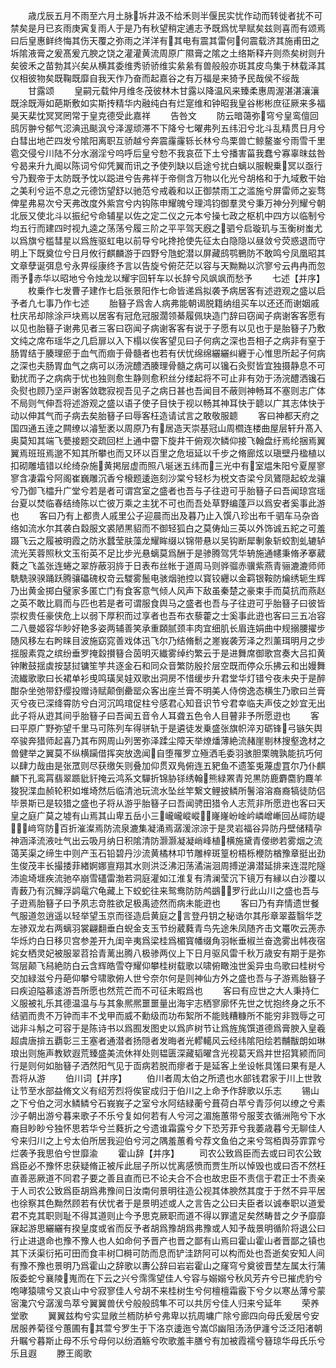 <!-- { "loadSidebar": true } -->
　　歳戊辰五月不雨至六月土脉坼井汲不给禾则半偃民实忧作动而转徙者扰不可禁矣是月已亥雨庚寅复雨人于是乃有秋望稍定逋志予既爲忧旱赋矣兹则喜而有颂焉曰后皇惠鲜终悔其伤天覆之弥雨之洋洋有其电有震其雷何何震载济其施甫田之坼隂液膏之爰髙爰亢腴之饶之灌灌黄流周原广隰膏之隂之土络斯释卉则烝矣树则升矣彼禾之苗勃其兴矣从横其委维秀骄骄维实絫絫有兽般般亦斑其皮鸟集于林载泽其仪相彼物矣既鞠既靡自我天作乃奋而起嘉谷之有万福是来猗予民哉侯不绥哉
　　甘露颂
　　皇嗣元载仲月维冬茂彼林木甘露以降温风来臻柔惠周渥湛湛瀼瀼既涂既溽如葩斯敷如实斯抟精华内融纯白有烂寔维和钟昭我皇谷彬彬庶征厥来多福昊天棐忱冥冥罔常于皇克德受此嘉祥
　　告咎文
　　防云暗蔼弥穹兮皇鸾儃回鸱厉翀兮郁气涊淟迅颷沨兮泽渥顽滞不下降兮七曜弗列五纬汩兮北斗乱精贯日月兮白彗出地芒四发兮隂阳离职互骄越兮奔震霳霳轹长林兮鸟栗兽亡鲸鳌崟兮雨雪千里雹交侵兮川陆不分水溺淫兮呜呼后皇兮愸不我哀莅下土兮播害菑我蠢兮寡辜昩兹咎兮曷来升九阍以陈词兮仰凭翼而讯之予使列缺以启途兮扰白螭以服輗乗冥以亟行兮乃觐帝于太防既予忱以跽进兮告弗祥于帝侧含万物以化光兮胡格和于九域敷干始之美利兮运不息之元德饬望舒以驰范兮戒羲和以正御禁雨工之滥施兮屏雷师之妄骛俾星弗易次兮天弗改度外紫宫兮内钩陈申耀魄兮理鸿钧御羣灵兮秉万神分列耀兮朝北辰又使北斗以振纪兮命辅星以佐之定二仪之元本兮操七政之枢机中四方以临制兮均五行而建四时视九逵之荡荡兮履三阶之平平驾天廐之驷兮启璇玑与玉衡树蚩尤以爲旗兮槛彗星以爲旌驱虹电以前导兮叱搀抢使先征太白隐隐以昼敛兮荧惑退而守明上下既奠位兮日月攸行麒麟游于四野兮虺蛇潜以屏藏鸱鹗鷤防不敢鸣兮凤凰昭其文章孽诞弭息兮永畀绥康终予言以告旋兮俯茫茫以容与天黝黝以泬寥兮云冉冉而忽雨予赤华以昭地兮令烛龙以耀宇回轩车以长辞兮风飒飒而愁予
　　七述【并序】
　　枚乗作七发曹子建作七启张景阳作七命皆递爲拟袭予病居客有述逰观之盛以启予者凢七事乃作七述
　　胎簮子爲舎人病弗能朝谒脱籍纳组买车以还还而谢姻戚杜庆吊却除涂戸块焉以居客有冠危冠服濶领綦履佩玦造门辞曰窃闻子病谢客客愿有以见也胎簮子谢弗见者三客曰窃闻子病谢客客有说于子愿有以见也于是胎簮子乃敷文纯之席布瑶华之几启扉以入下榻以俟客望见曰子何病之深也吾相子之病非有窒于肠胃结于腠理瘀于血气而痼于骨髓者也若有伏忧绵绵纚纚纠纒于心惟思所起子何病之深也夫肠胃血气之病可以汤浣醴洒腠理骨髓之病可以镵石灸熨皆宜独摄静息不可勤扰而子之病病于忧也独则愈生静则愈积丝分缕起将不可止非有効于汤浣醴洒镵石灸熨也顾乃坚戸谢客敛聦寂视吾见子之病日甚也吾闻目不蔽则神畅耳不塞则志广体不局则气伸吾将述游观之盛以语子使子目快于视以畅其神耳快于聼以广其志体快于动以伸其气而子病去矣胎簮子曰辱客枉造请试言之敢敬服聼
　　客曰神都天府之国四通五逹之闗缭以濬堑袤以周原乃有居造天崇基冠山周櫩连楼曲屋层轩升髙入奥莫知其端飞甍接题交疏回栏上通中霤下旋井干俯观次鳞仰接飞翰盘纡焉纶捆焉翼翼焉班班焉邈不知其所攀也而又环以百里之危垣延以千步之脩廊炫以瑱壁丹楹植以扣砌雕墙错以纶绮杂施黄掲层虚而照八埏迷五纬而三光中有室煴朱阳兮夏屋寥寥含凄霜兮阿阁崔巍雕沉香兮榱题逶迤刻沙棠兮轻杉为棁文杏梁兮凤鷟隠起蛟龙骧兮乃御飞櫺升广堂兮若是者可谓宫室之盛者也吾与子往逰可乎胎簮子曰吾闻琼宫瑶台夏以焚临春结绮陈以亡彼万乘之主犹不可也而吾处草野编蓬戸以爲安者奚事此游也
　　客曰乃有上都贵人戚里公子迎晨而出及暮乃止入馔八珍出布千驷车马杂沓络如流水尔其袭白縠服文裘陋黒貂而不御轻狐白之莫俦灿三英以外饰诚五紽之可羞蹑飞云之履被明霞之防氷蠺莹肤藻龙耀眸缀以锦带悬以吴钩断犀剸象斩蛟割虬辘轳流光芙蓉照秋文玉衔英不足比步光悬螭莫爲酬于是骖腾驾凭华辀施通幰秉脩矛搴葳蕤之飞盖张连蜷之翠斿蔽羽旍于日表布丝帐于道周马则骅骝赤骥紫燕青骊漉漉师师駪駪骙骙踊跃腾骧礧磈权竒云騣雾鬛电骇烟驰控以寳铰纒以金羁银鞍防爚绣轭生辉乃出黄金掷白璧家多匿亡门有食客意气倾人风声下敌虽秦楚之豪束手而莫抗而燕赵之英不敢比肩而与匹也若是者可谓服食舆马之盛者也吾与子往逰可乎胎簮子曰彼皆崇权贵任豪侠危上以弱下厚积而过享者也吾布衣藜藿之士奚事此逰也客曰三五冶容二八曼姬容华眇好艳多姿两辅善笑承重頥腻颈丰肉宜细肌长眉连娟曲中规搦腰擢步随风移左右盻睐目波施窈窕善戏体迅飞尔乃结脩鬋之嵳峩袭芳泽之烈薰珥明月之步揺服素霓之缤纷垂罗掩縠攅簮合茵明灭纎雾绰约繁云于是进舞席御歌宫奏大吕扣黄钟敶鼓揺虡按瑟挝镛笙竽共逐金石和同众音繁防殷扵层空既而停众乐拂云和出嫚舞流纎歌歌曰长裙单衫曵鸣璜吴娃双歌出洞房不惜缓步升君堂华灯错兮夜未央于是醉酣杂坐弛带舒缨投赠诗赋颠倒罍罂众客出座兰膏不明美人侍傍逸态横生乃歌曰兰膏灭兮夜已深绛霄防兮白河沉鸣琯促柱兮感君心知音识节兮君幸临夫声伎之妙宜无出此子将从逰其间乎胎簮子曰吾闻五音令人耳聋五色令人目瞽非予所愿逰也
　　客曰平原广野弥望千里马可陈列车得骈轨于是遴徒发乗盛张旗帜淬刃砺锋弓镞矢舆卒骏奔猎师起喜乃其布网周山列罟弥泽蹂尘障天举燎燔薄絶流赭崖剔林搜壑逸材之兽健举之翼莫不纵横躏借挥突放逸闻自堕罹罗立殛洒毛委羽骇胆栗魄孰能抗巧何以肆力哉由是张罛则尽获缴矢则叠加仰贯双鳬俯连五豝鱼不遗筌兎蔑虚罝尔乃仆麒麟下孔鸾罥翡翠踬豼豻掩云鸿系文驒折锦胁铩绣翰熊緑罴青兕黒防鹿麝麕豹麙羊狻猊渫血赪轮积如堆埼然后临清池玩流水坠丝竿繋文鲤披鳞所鬐溶溶裔裔犒徒防侣毕景斯已是较猎之盛也子将从游乎胎簮子曰吾闻骋田猎令人志荒非所愿逰也客曰天皇之庭广莫之墟有山焉其山卑五岳小三巄巄嵷嵷嶐嶐岎崯岒嶙嶒嶃回丛嶵防崼﨑穹防百折漼澯焉防流泉漉集凝涌焉潺湲淙淙于是灵岩福谷异防丹壁储精孕神涵泽流液吐气出云吸月纳日积隂清防灏灏凝凝峭峰植横施黛青偠缈若雾烟之流蔼芙渠之缔生中则产玉石铅碧丹沙流黄橘林卭节雕梓斑篁枌梧栎楩防楢豫章挺出劲生俊茂丰长撮捼菲緖婀娜亶翔其水则洪泛沸汩荡潏湍洄周搏逆濞潜延排来连混陀隧沛逾埼堐疾流驰卒崩雪礚雷渤若洞庭灌如江淮复有清澜莹沉下镜万有縁以白沙覆以青薮乃有沉鱓浮鹢鼋穴龟藏上下蛟蛇往来鸳鸯防防鸬鷀罗行此山川之盛也吾与子逰焉胎簮子曰予夙志竒胜欲足极禹迹然而病未能逰也
　　客曰乃有弃情遗世餐气服道忽逍遥以轻举望玉京而径造启黄庭之言登丹钥之秘诰尔其彤章翠葢翳华芝左骖双龙右两螭羽裳翩翻垂白蜺金支玉节纷葳蕤青鸟先途朱凤随齐击文鼍吹云箎赤华烁灼白日移贝宫参差开九闺辛夷爲梁桂爲楣寳幡缀角羽帐垂椒兰奋逸雾出帏夜宿姹女栖灵妃被服翠苕拾青蓠出腾八极骖两仪上下日月驱风雷千秋万歳安有期于是弥驾层颠飞舄絶防白云含辉皓雪夺耀仰攀桂树载歌以啸俯瞰浊世奚异虫鸟歌曰桂树兮交加緑滋兮丹葩仰攀兮啸歌俯人世兮奈尔何是则神仙方外之盛也吾与子游焉胎簮子曰疾迫隘慕逺游吾所愿也然荒芒而不可征未暇爲也
　　客曰有应世之大人秉持仁义服被礼乐其德温温与与其象熈熈噩噩量出海宇志栖寥廓怀先世之忧抱终身之乐不结驷而贵不万钟而丰不戈甲而威不勳级而功布絮所不能贱糟糠所不能穷非戮辱之可诎非斗斛之可容于是陈诗书以爲囿发图史以爲庐树节让爲旌旄馔道德爲膏腴入皇羲超虞唐揜五覇彰三王塞者通潜者扬隠者发晦者光轇轕风云经纬隂阳绘若黼黻朗如琳琅出则施声教欵遐荒臻盛美流休祥处则韫匮深藏韬曜含光视葛天爲并世招箕颍而同行是则何如胎簮子洒然阳气见于靣病若脱而瘳者于是延客上坐设帐具馐曰果有是人吾将从游
　　伯川词【并序】
　　伯川者周太伯之所遗也水部钱君家于川上世敦让节至水部益脩文义有绍芳烈将俟宦成归于伯川之上命予作辞歌以乐志
　　锡山之下兮伯之河水鳞鳞兮石峩峩子之室兮水阿结緑蘅兮葺荷白苹兮青莎何以缭之兮素沙子朝出游兮暮来歌子不乐兮复如何若有人兮河之湄施蕙带兮服芰衣循洲陁兮下水裔目眇眇兮独怀思若华兮兰蕤折之兮遗谁霜露兮夕下恐芳菲兮我萎歳暮兮无聊佳人兮来归川之上兮太伯所居我迎伯兮河之隅羞蕙肴兮荐文鱼伯之来兮驾栢舆芬霏霏兮烂袭予我思伯兮世靡渝
　　霍山辞【并序】
　　司农公致爲臣而去或曰司农公致爲臣必不豫怀忠获疑脩正被斥此屈子所以忧离感愤而贾生所以悼毁也或曰否不然枉直善恶厥道不同君子要之善且直而已不论夫合不合也故忠臣不责信于君正士不责亲于人司农公致爲臣胡爲弗豫间日汝南何景明往造公视其体腴然其度于于然不异平居也徐察其色黝然顾若有伏忧者于是景明述或人之言告之公曰夫臣者以诚奉职以道爱君不克其职则耻不得其道则止今予思克厥职而道不得以罪遣足矣然畴昔之夕予靡靡寐起游思纚纚有揆皇度或省而反予者胡爲豫胡爲弗豫或人知予哉景明循阶将退公曰行止进退命也豫不豫人也人如命何予晋产也晋之鄙有山焉曰霍山霍山者晋鄙之镇也其下沃渠衍拓可田而食丰树□榯可防而息而铲洼跻阿可以构而处也吾逝矣安知人间有豫不豫也景明乃爲霍山之辞歌以夀公辞曰岩岩霍山之窿穹兮奠彼晋埜左属太行蒲阪委蛇兮襄陵嵬而在下云之兴兮霈霈望佳人兮容与嫋嫋兮秋风芳卉兮已摧虎豹兮咆哮猿啸兮又哀山中兮寂寥佳人兮胡不来桂树生兮何檀檀霜霰下兮夕以寒丛薄兮蒙宻瀺穴兮潺湲鸟萃兮翼翼兽伏兮般般鸱隼不可以共厉兮佳人归来兮延年
　　荣养堂歌
　　翼翼兹构兮实显敞兰栭防栌兮弗卑以抗周墉广除兮廊四向母氏爰居兮安居服养菊径兮蕙圃有其萱兮罗生于下洛京逶迤兮嵩邙幽阻汤汤伊瀍兮泛泛阳渚朝升瞩兮暮斯止母不乐兮母何以纷酒觞兮吹歌羞丰膳兮有加被霞襦兮簮琼华母氏乐兮乐且遐
　　滕王阁歌
